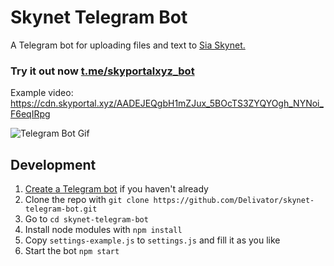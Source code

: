 # Skynet Telegram Bot
A Telegram bot for uploading files and text to [Sia Skynet.](https://siasky.net/)

### Try it out now [t.me/skyportalxyz_bot](https://t.me/skyportalxyz_bot)

Example video: https://cdn.skyportal.xyz/AADEJEQgbH1mZJux_5BOcTS3ZYQYOgh_NYNoi_F6eqIRpg

![Telegram Bot Gif](https://cdn.skyportal.xyz/_A4ztg7APbf-j9arVX7V0qrAaFRWEeOMEYGMWKj5hpEq7w)

## Development

1. [Create a Telegram bot](https://core.telegram.org/bots#3-how-do-i-create-a-bot) if you haven't already
2. Clone the repo with `git clone https://github.com/Delivator/skynet-telegram-bot.git`
3. Go to `cd skynet-telegram-bot`
4. Install node modules with `npm install`
5. Copy `settings-example.js` to `settings.js` and fill it as you like
6. Start the bot `npm start`